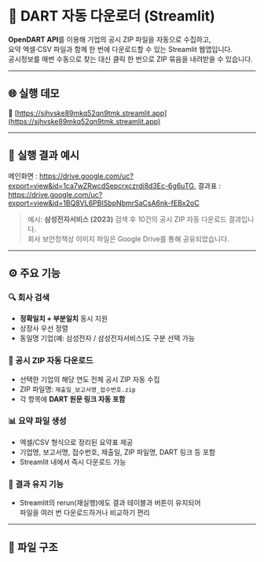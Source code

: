 # 📑 DART 자동 다운로더 (Streamlit)

**OpenDART API**를 이용해 기업의 공시 ZIP 파일을 자동으로 수집하고,  
요약 엑셀·CSV 파일과 함께 한 번에 다운로드할 수 있는 Streamlit 웹앱입니다.  
공시정보를 매번 수동으로 찾는 대신 클릭 한 번으로 ZIP 묶음을 내려받을 수 있습니다.

---

## 🌐 실행 데모

🔗 [https://sjhvske89mkq52qn9tmk.streamlit.app](https://sjhvske89mkq52qn9tmk.streamlit.app)

---

## 🚀 실행 결과 예시

메인화면 : https://drive.google.com/uc?export=view&id=1ca7wZRwcdSepcrxczrdi8d3Ec-6g6uTG,
결과표 : https://drive.google.com/uc?export=view&id=1BQ8VL6PBISbpNbmrSaCsA6nk-fEBx2oC

> 예시: **삼성전자서비스 (2023)** 검색 후 10건의 공시 ZIP 자동 다운로드 결과입니다.  
> 회사 보안정책상 이미지 파일은 Google Drive를 통해 공유되었습니다.

---

## ⚙️ 주요 기능

### 🔍 회사 검색
- **정확일치 + 부분일치** 동시 지원  
- 상장사 우선 정렬  
- 동일명 기업(예: 삼성전자 / 삼성전자서비스)도 구분 선택 가능  

### 🧾 공시 ZIP 자동 다운로드
- 선택한 기업의 해당 연도 전체 공시 ZIP 자동 수집  
- ZIP 파일명: `제출일_보고서명_접수번호.zip`  
- 각 항목에 **DART 원문 링크 자동 포함**

### 📊 요약 파일 생성
- 엑셀/CSV 형식으로 정리된 요약표 제공  
- 기업명, 보고서명, 접수번호, 제출일, ZIP 파일명, DART 링크 등 포함  
- Streamlit 내에서 즉시 다운로드 가능  

### 🧠 결과 유지 기능
- Streamlit의 rerun(재실행)에도 결과 테이블과 버튼이 유지되어  
  파일을 여러 번 다운로드하거나 비교하기 편리  

---

## 🧩 파일 구조

